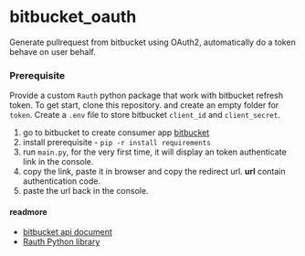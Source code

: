 # bitbucket_oauth

Generate pullrequest from bitbucket using OAuth2, automatically do a token behave on user behalf.

### Prerequisite

Provide a custom `Rauth` python package that work with bitbucket refresh token.
To get start, clone this repository. and create an empty folder for `token`.
Create a `.env` file to store bitbucket `client_id` and `client_secret`.

1. go to bitbucket to create consumer app [bitbucket](https://support.atlassian.com/bitbucket-cloud/docs/use-oauth-on-bitbucket-cloud/)
2. install prerequisite - `pip -r install requirements`
3. run `main.py`, for the very first time, it will display an token authenticate link in the console.
4. copy the link, paste it in browser and copy the redirect url. **url** contain authentication code.
5. paste the url back in the console.

#### readmore

- [bitbucket api document](https://developer.atlassian.com/bitbucket/api/2/reference/?utm_source=/bitbucket/api/2/reference&utm_medium=302)
- [Rauth Python library](https://rauth.readthedocs.io/en/latest/)
